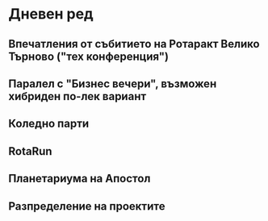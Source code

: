 # Дневен ред

## Впечатления от събитието на Ротаракт Велико Търново ("тех конференция")

## Паралел с "Бизнес вечери", възможен хибриден по-лек вариант

## Коледно парти

## RotaRun

## Планетариума на Апостол

## Разпределение на проектите

